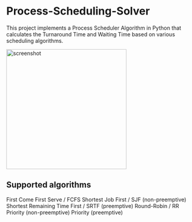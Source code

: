 # Process-Scheduling-Solver
This project implements a Process Scheduler Algorithm in Python that calculates the Turnaround Time and Waiting Time based on various scheduling algorithms.

<img width="317" alt="screenshot" src="https://github.com/user-attachments/assets/98bcde17-014f-413c-9e99-3375b0281472">

## Supported algorithms

First Come First Serve / FCFS
Shortest Job First / SJF (non-preemptive)
Shortest Remaining Time First / SRTF (preemptive)
Round-Robin / RR
Priority (non-preemptive)
Priority (preemptive)
